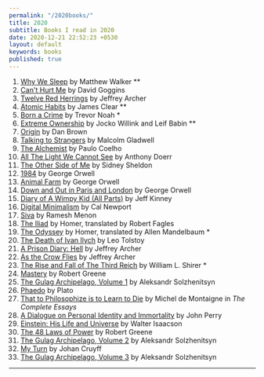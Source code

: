 ```yaml
---
permalink: "/2020books/"
title: 2020
subtitle: Books I read in 2020
date: 2020-12-21 22:52:23 +0530
layout: default
keywords: books
published: true
---
```


<ol>
<li><a href="https://guzey.com/books/why-we-sleep/">Why We Sleep</a> by Matthew Walker
**</li>
<li><a href="https://davidgoggins.com/book/">Can&#39;t Hurt Me</a> by David Goggins</li>
<li><a href="https://www.jeffreyarcher.co.uk/book/twelve-red-herrings/">Twelve Red
Herrings</a> by Jeffrey Archer
</li>
<li><a href="https://atomichabits.com">Atomic Habits</a> by James Clear **</li>
<li><a href="https://www.amazon.com/Born-Crime-Stories-African-Childhood/dp/0399588191">Born
a Crime</a> by Trevor
Noah *</li>
<li><a href="https://www.amazon.com/Extreme-Ownership-U-S-Navy-SEALs/dp/1250067057">Extreme
Ownership</a> by Jocko
Willink and Leif Babin **</li>
<li><a href="https://danbrown.com/origin/">Origin</a> by Dan Brown</li>
<li><a
href="https://www.gladwellbooks.com/titles/malcolm-gladwell/talking-to-strangers/9780316478526/">Talking
to
Strangers</a> by Malcolm Gladwell</li>
<li><a href="https://www.amazon.com/Alchemist-Paulo-Coelho/dp/0061122416">The
Alchemist</a> by Paulo Coelho</li>
<li><a href="https://www.amazon.com/All-Light-We-Cannot-See-ebook/dp/B00DPM7TIG">All The
Light We Cannot See</a> by
Anthony Doerr</li>
<li><a href="https://www.amazon.com/Other-Side-Me-Sidney-Sheldon/dp/0446617504">The
Other Side of Me</a> by Sidney
Sheldon</li>
<li><a
href="https://www.orwellfoundation.com/the-orwell-foundation/orwell/books-by-orwell/nineteen-eighty-four/">1984</a>
by George Orwell</li>
<li><a
href="https://www.orwellfoundation.com/the-orwell-foundation/orwell/books-by-orwell/animal-farm/">Animal
Farm</a> by George Orwell</li>
<li><a
href="https://www.orwellfoundation.com/the-orwell-foundation/orwell/books-by-orwell/down-and-out-in-paris-and-london/">Down
and Out in Paris and London</a> by George Orwell</li>
<li><a href="https://wimpykid.com/">Diary of A Wimpy Kid (All Parts)</a> by Jeff Kinney
</li>
<li><a href="https://www.calnewport.com/books/digital-minimalism/">Digital
Minimalism</a> by Cal Newport</li>
<li><a
href="https://www.amazon.com/Siva-Purana-Retold-Ramesh-Menon/dp/812911495X">Siva</a>
by Ramesh Menon</li>
<li><a href="https://www.amazon.com/Iliad-Homer/dp/0140275363">The Iliad</a> by Homer,
translated by Robert Fagles
</li>
<li><a href="https://www.amazon.com/Odyssey-Homer-Bantam-Classics/dp/0553213997">The
Odyssey</a> by Homer,
translated by Allen Mandelbaum *</li>
<li><a href="https://www.amazon.com/Death-Ivan-Ilyich-Bantam-Classics/dp/0553210351">The
Death of Ivan Ilych</a> by
Leo Tolstoy</li>
<li><a href="https://www.jeffreyarcher.co.uk/book/a-prison-diary-hell-volume-i/">A
Prison Diary: Hell</a> by Jeffrey
Archer</li>
<li><a href="https://www.jeffreyarcher.co.uk/book/as-the-crow-flies/">As the Crow
Flies</a> by Jeffrey Archer</li>
<li><a
href="https://www.simonandschuster.com/books/The-Rise-and-Fall-of-the-Third-Reich/William-L-Shirer/9781451642599">The
Rise and Fall of The Third Reich</a> by William L. Shirer *</li>
<li><a href="https://powerseductionandwar.com/books/">Mastery</a> by Robert Greene</li>
<li><a
href="https://www.harpercollins.com/products/the-gulag-archipelago-volume-1-aleksandr-i-solzhenitsyn?variant=32139041669154">The
Gulag Archipelago, Volume 1</a> by Aleksandr Solzhenitsyn</li>
<li><a href="http://www.bard.edu/library/arendt/pdfs/Plato_Phaedo.pdf">Phaedo</a> by
Plato</li>
<li><a
href="http://users.clas.ufl.edu/burt/SkepticismMontaigneEmersonNietzsche/Montaignetophiloophizetolearnhowtodietoreaderframeflorio.pdf">That
to Philosophize is to Learn to Die</a> by Michel de Montaigne in <em>The
Complete Essays</em></li>
<li><a href="https://rintintin.colorado.edu/~vancecd/phil201/Perry.pdf">A Dialogue on
Personal Identity and
Immortality</a> by John Perry</li>
<li><a
href="https://www.amazon.com/Einstein-Life-Universe-Walter-Isaacson/dp/0743264746">Einstein:
His Life and
Universe</a> by Walter Isaacson</li>
<li><a href="https://powerseductionandwar.com/books/">The 48 Laws of Power</a> by Robert
Greene</li>
<li><a
href="https://www.harpercollins.com/products/the-gulag-archipelago-volume-2-aleksandr-i-solzhenitsyn?variant=32122923876386">The
Gulag Archipelago, Volume 2</a> by Aleksandr Solzhenitsyn</li>
<li><a
href="https://www.panmacmillan.com/authors/johan-cruyff/my-turn-the-autobiography/9781509813926">My
Turn</a>
by Johan Cruyff</li>
<li><a
href="https://www.harpercollins.com/products/the-gulag-archipelago-volume-3-aleksandr-i-solzhenitsyn">The
Gulag Archipelago, Volume 3</a> by Aleksandr Solzhenitsyn</li>
</ol>

---